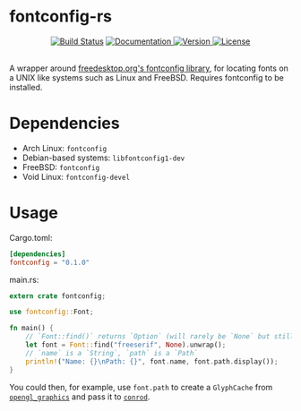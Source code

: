 fontconfig-rs
=============

<div align="center">
  <a href="https://travis-ci.com/yeslogic/fontconfig-rs">
    <img src="https://travis-ci.com/yeslogic/fontconfig-rs.svg?branch=master" alt="Build Status"></a>
  <a href="https://docs.rs/yeslogic-fontconfig">
    <img src="https://docs.rs/yeslogic-fontconfig/badge.svg" alt="Documentation">
  </a>
  <a href="https://crates.io/crates/yeslogic-fontconfig">
    <img src="https://img.shields.io/crates/v/yeslogic-fontconfig.svg" alt="Version">
  </a>
  <a href="https://github.com/yeslogic/fontconfig-rs/blob/master/LICENSE">
    <img src="https://img.shields.io/crates/l/yeslogic-fontconfig.svg" alt="License">
  </a>
</div>

<br>

A wrapper around [freedesktop.org's fontconfig library][homepage], for locating fonts on a UNIX like systems such as Linux and FreeBSD. Requires fontconfig to be installed.

Dependencies
============

* Arch Linux: `fontconfig`
* Debian-based systems: `libfontconfig1-dev`
* FreeBSD: `fontconfig`
* Void Linux: `fontconfig-devel`

Usage
=====

Cargo.toml:

```toml
[dependencies]
fontconfig = "0.1.0"
```

main.rs:

```rust
extern crate fontconfig;

use fontconfig::Font;

fn main() {
    // `Font::find()` returns `Option` (will rarely be `None` but still could be)
    let font = Font::find("freeserif", None).unwrap();
    // `name` is a `String`, `path` is a `Path`
    println!("Name: {}\nPath: {}", font.name, font.path.display());
}
```

You could then, for example, use `font.path` to create a `GlyphCache` from [`opengl_graphics`][gl]
and pass it to [`conrod`][conrod].

[gl]: https://github.com/PistonDevelopers/opengl_graphics
[conrod]: https://github.com/PistonDevelopers/conrod
[homepage]: https://www.freedesktop.org/wiki/Software/fontconfig/
